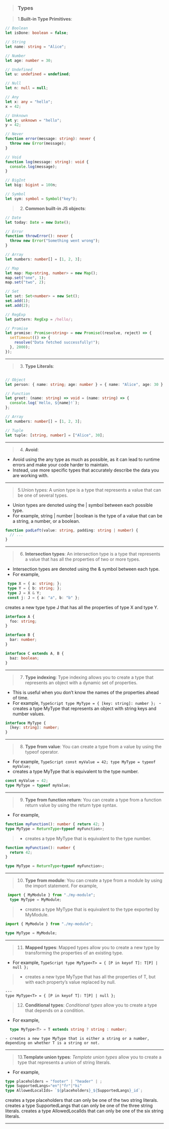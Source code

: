 > ### Types

> 1.**Built-in Type Primitives**:

```TypeScript
// Boolean
let isDone: boolean = false;

// String
let name: string = "Alice";

// Number
let age: number = 30;

// Undefined
let u: undefined = undefined;

// Null
let n: null = null;

// Any
let x: any = "hello";
x = 42;

// Unknown
let y: unknown = "hello";
y = 42;

// Never
function error(message: string): never {
  throw new Error(message);
}

// Void
function log(message: string): void {
  console.log(message);
}

// BigInt
let big: bigint = 100n;

// Symbol
let sym: symbol = Symbol("key");

```
> 2. **Common built-in JS objects**:

```TypeScript
// Date
let today: Date = new Date();

// Error
function throwError(): never {
  throw new Error("Something went wrong");
}

// Array
let numbers: number[] = [1, 2, 3];

// Map
let map: Map<string, number> = new Map();
map.set("one", 1);
map.set("two", 2);

// Set
let set: Set<number> = new Set();
set.add(1);
set.add(2);

// RegExp
let pattern: RegExp = /hello/;

// Promise
let promise: Promise<string> = new Promise((resolve, reject) => {
  setTimeout(() => {
    resolve("Data fetched successfully!");
  }, 2000);
});

```
----
> 3. **Type Literals**:

```TypeScript

// Object
let person: { name: string; age: number } = { name: "Alice", age: 30 };

// Function
let greet: (name: string) => void = (name: string) => {
  console.log(`Hello, ${name}!`);
};

// Array
let numbers: number[] = [1, 2, 3];

// Tuple
let tuple: [string, number] = ["Alice", 30];

```
----
> 4. **Avoid**:
  - Avoid using the any type as much as possible, as it can lead to runtime errors and make your code harder to maintain. 
  - Instead, use more specific types that accurately describe the data you are working with.
---
> 5.Union types: A union type is a type that represents a value that can be one of several types. 
 - Union types are denoted using the | symbol between each possible type.
 -  For example, string | number | boolean is the type of a value that can be a string, a number, or a boolean.
 
```TypeScript
function padLeft(value: string, padding: string | number) {
  // ...
}
```
---
> 6. **Intersection types**: An intersection type is a type that represents a value that has all the properties of two or more types.

 -  Intersection types are denoted using the & symbol between each type.
  - For example,
   ```TypeScript
    type X = { a: string; };
    type Y = { b: string; };
    type J = X & Y;
    const j: J = { a: "a", b: "b" };
   ```
  creates a new type type J that has all the properties of type X and type Y.

```TypeScript
interface A {
  foo: string;
}

interface B {
  bar: number;
}

interface C extends A, B {
  baz: boolean;
}
```
---
> 7. **Type indexing**: Type indexing allows you to create a type that represents an object with a dynamic set of properties.
   - This is useful when you don’t know the names of the properties ahead of time.
   - For example,
    ```TypeScript
    type MyType = { [key: string]: number };
    ```
    - creates a type MyType that represents an object with string keys and number values.

```TypeScript
interface MyType {
  [key: string]: number;
}
```
----
> 8. **Type from value**:  You can create a type from a value by using the typeof operator. 
   - For example,
    ```TypeScript
      const myValue = 42;
      type MyType = typeof myValue;
    ```
   - creates a type MyType that is equivalent to the type number.

```TypeScript
const myValue = 42;
type MyType = typeof myValue;
```
---
> 9. **Type from function return**:
 You can create a type from a function return value by using the return type syntax.
  
  - For example, 
  ```TypeScript
  function myFunction(): number { return 42; } 
  type MyType = ReturnType<typeof myFunction>;
  ```
   > - creates a type MyType that is equivalent to the type number.

```TypeScript
function myFunction(): number {
  return 42;
}

type MyType = ReturnType<typeof myFunction>;

```
---
> 10. **Type from module**: 
You can create a type from a module by using the import statement.
 For example,
 ```TypeScript
  import { MyModule } from "./my-module";
   type MyType = MyModule; 
 ```
 > - creates a type MyType that is equivalent to the type exported by MyModule.

```TypeScript
import { MyModule } from "./my-module";

type MyType = MyModule;

```
---
>11. **Mapped types**: Mapped types allow you to create a new type by transforming the properties of an existing type.
   - For example,
    ```TypeScript
    type MyType<T> = { [P in keyof T]: T[P] | null };
    ```
  > -   creates a new type MyType that has all the properties of T, but with each property’s value replaced by null.

```
---
type MyType<T> = { [P in keyof T]: T[P] | null };
```

> 12. **Conditional types**: *Conditional types* allow you to create a type that depends on a condition. 
 - For example, 
  ```TypeScript
    type MyType<T> = T extends string ? string : number; 
  ```
    - creates a new type MyType that is either a string or a number, depending on whether T is a string or not.
---
> 13.**Template union types**: *Template union types* allow you to create a type that represents a union of string literals.

 - For example, 
 ```TypeScript
 type placeholders = "footer" | "header" | ;  
 type SupportedLangs="en"|"fr"|"hi"
 type AllowedLocalIds= `${placeholders}_${SupportedLangs}_id`;

 ```
 creates a type placeholders that can only be one of the two string literals.
 creates a type SupportedLangs that can only be one of the three string literals.
 creates a type AllowedLocalIds that can only be one of the six string literals.

---